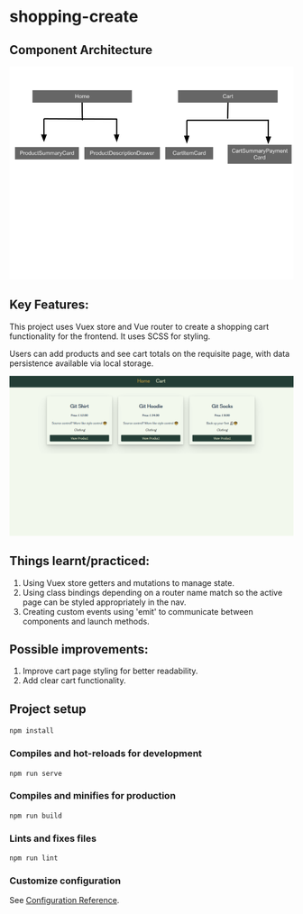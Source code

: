# shopping-create

## Component Architecture

![cart component structure](./cart-component-architecture.png)

## Key Features:

This project uses Vuex store and Vue router to create a shopping cart functionality for the frontend. It uses SCSS for styling.

Users can add products and see cart totals on the requisite page, with data persistence available via local storage.

![cart preview](./shopping-cart.gif)

## Things learnt/practiced:

1. Using Vuex store getters and mutations to manage state.
2. Using class bindings depending on a router name match so the active page can be styled appropriately in the nav.
3. Creating custom events using 'emit' to communicate between components and launch methods.

## Possible improvements:

1. Improve cart page styling for better readability.
2. Add clear cart functionality. 

## Project setup
```
npm install
```

### Compiles and hot-reloads for development
```
npm run serve
```

### Compiles and minifies for production
```
npm run build
```

### Lints and fixes files
```
npm run lint
```

### Customize configuration
See [Configuration Reference](https://cli.vuejs.org/config/).
